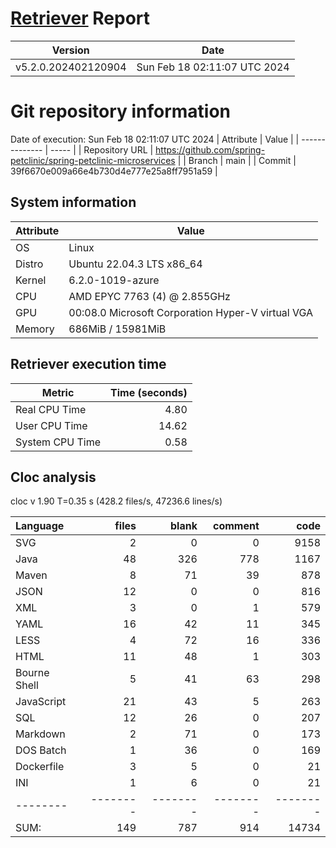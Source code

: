 # [Retriever](https://github.com/PalladioSimulator/Palladio-ReverseEngineering-Retriever) Report
| Version | Date |
| ------- | ---- |
| v5.2.0.202402120904 | Sun Feb 18 02:11:07 UTC 2024 |

# Git repository information
Date of execution: Sun Feb 18 02:11:07 UTC 2024
|    Attribute   | Value |
| -------------- | ----- |
| Repository URL | https://github.com/spring-petclinic/spring-petclinic-microservices |
| Branch         | main |
| Commit         | 39f6670e009a66e4b730d4e777e25a8ff7951a59 |


## System information
| Attribute | Value |
| --------- | ----- |
| OS | Linux  |
| Distro | Ubuntu 22.04.3 LTS x86_64  |
| Kernel | 6.2.0-1019-azure  |
| CPU | AMD EPYC 7763 (4) @ 2.855GHz  |
| GPU | 00:08.0 Microsoft Corporation Hyper-V virtual VGA  |
| Memory | 686MiB / 15981MiB  |

## Retriever execution time
| Metric | Time (seconds) |
| --- | ---: |
| Real CPU Time | 4.80 |
| User CPU Time | 14.62 |
| System CPU Time | 0.58 |
<!--
Explainations:
- __Real CPU Time__: actual time the command has run (can be less than total time spent in user and system mode for multi-threaded processes)
- __User CPU Time__: time the command has spent running in user mode
- __System CPU Time__: time the command has spent running in system or kernel mode
-->

## Cloc analysis
cloc v 1.90  T=0.35 s (428.2 files/s, 47236.6 lines/s)

Language|files|blank|comment|code
:-------|-------:|-------:|-------:|-------:
SVG|2|0|0|9158
Java|48|326|778|1167
Maven|8|71|39|878
JSON|12|0|0|816
XML|3|0|1|579
YAML|16|42|11|345
LESS|4|72|16|336
HTML|11|48|1|303
Bourne Shell|5|41|63|298
JavaScript|21|43|5|263
SQL|12|26|0|207
Markdown|2|71|0|173
DOS Batch|1|36|0|169
Dockerfile|3|5|0|21
INI|1|6|0|21
--------|--------|--------|--------|--------
SUM:|149|787|914|14734
